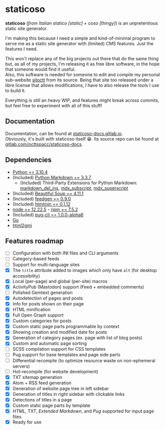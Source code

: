 # staticoso

**staticoso** (_from Italian statico [static] + coso [thingy]_) is an unpretentious static site generator.

I'm making this because I need a simple and kind-of-minimal program to serve me as a static site generator with (limited) CMS features. Just the features I need.

This won't replace any of the big projects out there that do the same thing but, as all of my projects, I'm releasing it as free libre software, in the hope that someone would find it useful.  
Also, this software is needed for someone to edit and compile my personal sub-website [sitoctt](https://gitlab.com/octtspacc/sitoctt) from its source. Being that site too released under a libre license that allows modifications, I have to also release the tools I use to build it.

Everything is still an heavy WIP, and features might break across commits, but feel free to experiment with all of this stuff!

## Documentation

Documentation, can be found at [staticoso-docs.gitlab.io](https://staticoso-docs.gitlab.io).  
Obviously, it's built with staticoso itself 😁️. Its source repo can be found at [gitlab.com/octtspacc/staticoso-docs](https://gitlab.com/octtspacc/staticoso-docs).

## Dependencies
- [Python == 3.10.4](https://python.org)
- (Included) [Python Markdown == 3.3.7](https://pypi.org/project/Markdown)
  - (Included) Third-Party Extensions for Python Markdown: [markdown_del_ins](https://github.com/honzajavorek/markdown-del-ins), [mdx_subscript](https://github.com/jambonrose/markdown_subscript_extension), [mdx_superscript](https://github.com/jambonrose/markdown_superscript_extension)
- (Included) [Beautiful Soup == 4.11.1](https://pypi.org/project/beautifulsoup4)
- (Included) [feedgen == 0.9.0](https://pypi.org/project/feedgen)
- (Included) [htmlmin == 0.1.12](https://pypi.org/project/htmlmin)
- [node == 12.22.5](https://nodejs.org) - [npm == 7.5.2](https://www.npmjs.com)
- (Included) [pug-cli == 1.0.0-alpha6](https://npmjs.com/package/pug-cli)
- [Go](https://go.dev)
- [html2gmi](https://github.com/LukeEmmet/html2gmi)

## Features roadmap
- [ ] Configuration with both INI files and CLI arguments
- [ ] Category-based feeds
- [ ] Support for multi-language sites
- [x] The `title` attribute added to images which only have `alt` (for desktop accessibility)
- [x] Local (per-page) and global (per-site) macros
- [x] ActivityPub (Mastodon) support (Feed + embedded comments)
- [ ] Polished Gemtext generation
- [x] Autodetection of pages and posts
- [x] Info for posts shown on their page
- [x] HTML minification
- [x] Full Open Graph support
- [x] Custom categories for posts
- [x] Custom static page parts programmable by context
- [x] Showing creation and modified date for posts
- [x] Generation of category pages (ex. page with list of blog posts)
- [x] Custom and automatic page sorting
- [ ] SCSS compilation support for CSS templates
- [ ] Pug support for base templates and page side parts
- [ ] Differential recompile (to optimize resource waste on non-ephemeral servers)
- [ ] Hot-recompile (for website development)
- [x] TXT sitemap generation
- [x] Atom + RSS feed generation
- [x] Generation of website page tree in left sidebar
- [x] Generation of titles in right sidebar with clickable links
- [x] Detections of titles in a page
- [x] Custom static page parts by template
- [x] _HTML_, TXT, _Extended Markdown_, and _Pug_ supported for input page files
- [x] Ready for use
